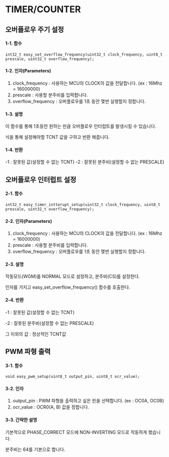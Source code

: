 TIMER/COUNTER
=

오버플로우 주기 설정
-

#### 1-1. 함수
    int32_t easy_set_overflow_frequency(uint32_t clock_frequency, uint8_t prescale, uint32_t overflow_frequency);

#### 1-2. 인자(Parameters)
1. clock_frequency    : 사용하는 MCU의 CLOCK의 값을 전달합니다. (ex : 16Mhz = 16000000)
2. prescale           : 사용할 분주비를 입력합니다.
3. overflow_frequency : 오버플로우를 1초 동안 몇번 실행할지 정합니다.

#### 1-3. 설명
이 함수를 통해 1초동안 원하는 만큼 오버플로우 인터럽트를 발생시킬 수 있습니다.

식을 통해 설정해야할 TCNT 값을 구하고 반환 해줍니다.

#### 1-4. 반환
-1 : 잘못된 값(설정할 수 없는 TCNT)
-2 : 잘못된 분주비(설정할 수 없는 PRESCALE)


오버플로우 인터럽트 설정
-

#### 2-1. 함수
    int32_t easy_timer_intterupt_setup(uint32_t clock_frequency, uint8_t prescale, uint32_t overflow_frequency);

#### 2-2. 인자(Parameters)
1. clock_frequency    : 사용하는 MCU의 CLOCK의 값을 전달합니다. (ex : 16Mhz = 16000000)
2. prescale           : 사용할 분주비를 입력합니다.
3. overflow_frequency : 오버플로우를 1초 동안 몇번 실행할지 정합니다.

#### 2-3. 설명
작동모드(WGM)를 NORMAL 모드로 설정하고, 분주비(CS)를 설정한다.

인자를 가지고 easy_set_overflow_frequency() 함수를 호출한다.

#### 2-4. 반환
-1 : 잘못된 값(설정할 수 없는 TCNT)

-2 : 잘못된 분주비(설정할 수 없는 PRESCALE)

그 이외의 값 : 정상적인 TCNT값

PWM 파형 출력
-

#### 3-1. 함수
    void easy_pwm_setup(uint8_t output_pin, uint8_t ocr_value);

#### 3-2. 인자
1. output_pin : PWM 파형을 출력하고 싶은 핀을 선택합니다. (ex : OC0A, OC0B)
2. ocr_value  : OCR0(A, B) 값을 정합니다.

#### 3-3. 간략한 설명
기본적으로 PHASE_CORRECT 모드에 NON-INVERTING 모드로 작동하게 했습니다.

분주비는 64를 기본으로 합니다.
